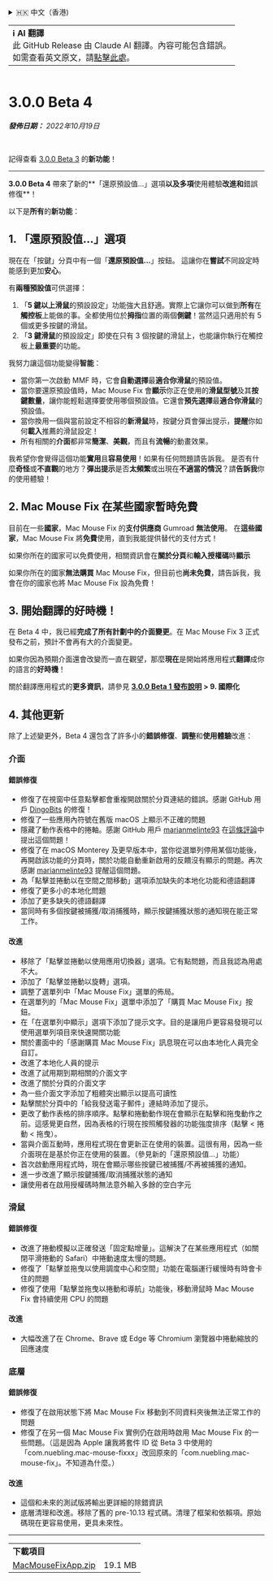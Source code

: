 <details>
<summary>🇭🇰 中文（香港)</summary>

[🇬🇧 English (GitHub)](https://github.com/noah-nuebling/mac-mouse-fix/releases/tag/3.0.0-Beta-4)\
[🇦🇩 Català](https://redirect.macmousefix.com/?target=mmf-release&tag=3.0.0-Beta-4&locale=ca)\
[🇩🇪 Deutsch](https://redirect.macmousefix.com/?target=mmf-release&tag=3.0.0-Beta-4&locale=de)\
[🇪🇸 Español](https://redirect.macmousefix.com/?target=mmf-release&tag=3.0.0-Beta-4&locale=es)\
[🇫🇷 Français](https://redirect.macmousefix.com/?target=mmf-release&tag=3.0.0-Beta-4&locale=fr)\
[🇮🇩 Indonesia](https://redirect.macmousefix.com/?target=mmf-release&tag=3.0.0-Beta-4&locale=id)\
[🇮🇹 Italiano](https://redirect.macmousefix.com/?target=mmf-release&tag=3.0.0-Beta-4&locale=it)\
[🇭🇺 Magyar](https://redirect.macmousefix.com/?target=mmf-release&tag=3.0.0-Beta-4&locale=hu)\
[🇳🇱 Nederlands](https://redirect.macmousefix.com/?target=mmf-release&tag=3.0.0-Beta-4&locale=nl)\
[🇵🇱 Polski](https://redirect.macmousefix.com/?target=mmf-release&tag=3.0.0-Beta-4&locale=pl)\
[🇧🇷 Português (Brasil)](https://redirect.macmousefix.com/?target=mmf-release&tag=3.0.0-Beta-4&locale=pt-BR)\
[🇵🇹 Português (Portugal)](https://redirect.macmousefix.com/?target=mmf-release&tag=3.0.0-Beta-4&locale=pt-PT)\
[🇷🇴 Română](https://redirect.macmousefix.com/?target=mmf-release&tag=3.0.0-Beta-4&locale=ro)\
[🇸🇪 Svenska](https://redirect.macmousefix.com/?target=mmf-release&tag=3.0.0-Beta-4&locale=sv)\
[🇻🇳 Tiếng Việt](https://redirect.macmousefix.com/?target=mmf-release&tag=3.0.0-Beta-4&locale=vi)\
[🇹🇷 Türkçe](https://redirect.macmousefix.com/?target=mmf-release&tag=3.0.0-Beta-4&locale=tr)\
[🇨🇿 Čeština](https://redirect.macmousefix.com/?target=mmf-release&tag=3.0.0-Beta-4&locale=cs)\
[🇬🇷 Ελληνικά](https://redirect.macmousefix.com/?target=mmf-release&tag=3.0.0-Beta-4&locale=el)\
[🇷🇺 Русский](https://redirect.macmousefix.com/?target=mmf-release&tag=3.0.0-Beta-4&locale=ru)\
[🇺🇦 Українська](https://redirect.macmousefix.com/?target=mmf-release&tag=3.0.0-Beta-4&locale=uk)\
[🇮🇱 עברית](https://redirect.macmousefix.com/?target=mmf-release&tag=3.0.0-Beta-4&locale=he)\
[🇸🇦 العربية](https://redirect.macmousefix.com/?target=mmf-release&tag=3.0.0-Beta-4&locale=ar)\
[🇮🇳 हिन्दी](https://redirect.macmousefix.com/?target=mmf-release&tag=3.0.0-Beta-4&locale=hi)\
[🇹🇭 ไทย](https://redirect.macmousefix.com/?target=mmf-release&tag=3.0.0-Beta-4&locale=th)\
[🇨🇳 中文 (简体)](https://redirect.macmousefix.com/?target=mmf-release&tag=3.0.0-Beta-4&locale=zh-Hans)\
[🇨🇳 中文 (繁體)](https://redirect.macmousefix.com/?target=mmf-release&tag=3.0.0-Beta-4&locale=zh-Hant)\
**🇭🇰 中文（香港)**\
[🇯🇵 日本語](https://redirect.macmousefix.com/?target=mmf-release&tag=3.0.0-Beta-4&locale=ja)\
[🇰🇷 한국어](https://redirect.macmousefix.com/?target=mmf-release&tag=3.0.0-Beta-4&locale=ko)\
[Help translate Mac Mouse Fix to different languages!](https://github.com/noah-nuebling/mac-mouse-fix/discussions/731)
</details>
<table align=><td>
<b>ℹ️ AI 翻譯</b><br>
此 GitHub Release 由 Claude AI 翻譯。內容可能包含錯誤。<br>
如需查看英文原文，請<a href="https://github.com/noah-nuebling/mac-mouse-fix/releases/tag/3.0.0-Beta-4">點擊此處</a>。
</td></table>

<table></table>

# 3.0.0 Beta 4
***發佈日期：** 2022年10月19日*

<br>

記得查看 [3.0.0 Beta 3](https://redirect.macmousefix.com/?target=mmf-release&tag=3.0.0-Beta-3&locale=zh-HK) 的**新功能**！

---

**3.0.0 Beta 4** 帶來了新的**「還原預設值...」選項**以及多項**使用體驗**改進和**錯誤修復**！

以下是**所有**的**新功能**：

## 1. 「還原預設值...」選項

現在在「按鍵」分頁中有一個「**還原預設值...**」按鈕。
這讓你在**嘗試**不同設定時能感到更加**安心**。

有**兩種預設值**可供選擇：

1. 「**5 鍵以上滑鼠**的預設設定」功能強大且舒適。實際上它讓你可以做到**所有**在**觸控板**上能做的事。全都使用位於**拇指**位置的兩個**側鍵**！當然這只適用於有 5 個或更多按鍵的滑鼠。
2. 「**3 鍵滑鼠**的預設設定」即使在只有 3 個按鍵的滑鼠上，也能讓你執行在觸控板上**最重要**的功能。

我努力讓這個功能變得**智能**：

- 當你第一次啟動 MMF 時，它會**自動選擇**最**適合你滑鼠**的預設值。
- 當你要還原預設值時，Mac Mouse Fix 會**顯示**你正在使用的**滑鼠型號**及其**按鍵數量**，讓你能輕鬆選擇要使用哪個預設值。它還會**預先選擇**最**適合你滑鼠**的預設值。
- 當你換用一個與當前設定不相容的**新滑鼠**時，按鍵分頁會彈出提示，**提醒**你如何**載入**推薦的滑鼠設定！
- 所有相關的**介面**都非常**簡潔**、**美觀**，而且有**流暢**的動畫效果。

我希望你會覺得這個功能**實用**且**容易使用**！如果有任何問題請告訴我。
是否有什麼**奇怪**或**不直觀**的地方？**彈出提示**是否**太頻繁**或出現在**不適當的情況**？請**告訴我**你的使用體驗！

## 2. Mac Mouse Fix 在某些國家暫時免費

目前在一些**國家**，Mac Mouse Fix 的**支付供應商** Gumroad **無法使用**。
在**這些國家**，Mac Mouse Fix 將**免費**使用，直到我能提供替代的支付方式！

如果你所在的國家可以免費使用，相關資訊會在**關於分頁**和**輸入授權碼**時**顯示**

如果你所在的國家**無法購買** Mac Mouse Fix，但目前也**尚未免費**，請告訴我，我會在你的國家也將 Mac Mouse Fix 設為免費！

## 3. 開始翻譯的好時機！

在 Beta 4 中，我已經**完成了所有計劃中的介面變更**。在 Mac Mouse Fix 3 正式發布之前，預計不會再有大的介面變更。

如果你因為預期介面還會改變而一直在觀望，那麼**現在**是開始將應用程式**翻譯**成你的語言的**好時機**！

關於翻譯應用程式的**更多資訊**，請參見 **[3.0.0 Beta 1 發布說明](https://redirect.macmousefix.com/?target=mmf-release&tag=3.0.0-Beta-1.1&locale=zh-HK) > 9. 國際化**

## 4. 其他更新

除了上述變更外，Beta 4 還包含了許多小的**錯誤修復**、**調整**和**使用體驗**改進：

### 介面

#### 錯誤修復

- 修復了在視窗中任意點擊都會重複開啟關於分頁連結的錯誤。感謝 GitHub 用戶 [DingoBits](https://github.com/DingoBits) 的修復！
- 修復了一些應用內符號在舊版 macOS 上顯示不正確的問題
- 隱藏了動作表格中的捲軸。感謝 GitHub 用戶 [marianmelinte93](https://github.com/marianmelinte93) 在[這條評論](https://github.com/noah-nuebling/mac-mouse-fix/discussions/366#discussioncomment-3728994)中提出這個問題！
- 修復了在 macOS Monterey 及更早版本中，當你從選單列停用某個功能後，再開啟該功能的分頁時，關於功能自動重新啟用的反饋沒有顯示的問題。再次感謝 [marianmelinte93](https://github.com/marianmelinte93) 提醒這個問題。
- 為「點擊並捲動以在空間之間移動」選項添加缺失的本地化功能和德語翻譯
- 修復了更多小的本地化問題
- 添加了更多缺失的德語翻譯
- 當同時有多個按鍵被捕獲/取消捕獲時，顯示按鍵捕獲狀態的通知現在能正常工作。

#### 改進

- 移除了「點擊並捲動以使用應用切換器」選項。它有點問題，而且我認為用處不大。
- 添加了「點擊並捲動以旋轉」選項。
- 調整了選單列中「Mac Mouse Fix」選單的佈局。
- 在選單列的「Mac Mouse Fix」選單中添加了「購買 Mac Mouse Fix」按鈕。
- 在「在選單列中顯示」選項下添加了提示文字。目的是讓用戶更容易發現可以使用選單列項目來快速開關功能
- 關於畫面中的「感謝購買 Mac Mouse Fix」訊息現在可以由本地化人員完全自訂。
- 改進了本地化人員的提示
- 改進了試用期到期相關的介面文字
- 改進了關於分頁的介面文字
- 為一些介面文字添加了粗體突出顯示以提高可讀性
- 點擊關於分頁中的「給我發送電子郵件」連結時添加了提示。
- 更改了動作表格的排序順序。點擊和捲動動作現在會顯示在點擊和拖曳動作之前。這感覺更自然，因為表格的行現在按照觸發器的功能強度排序（點擊 < 捲動 < 拖曳）。
- 當與介面互動時，應用程式現在會更新正在使用的裝置。這很有用，因為一些介面現在是基於你正在使用的裝置。（參見新的「還原預設值...」功能）
- 首次啟動應用程式時，現在會顯示哪些按鍵已被捕獲/不再被捕獲的通知。
- 進一步改進了顯示按鍵捕獲/取消捕獲狀態的通知
- 讓使用者在啟用授權碼時無法意外輸入多餘的空白字元

### 滑鼠

#### 錯誤修復

- 改進了捲動模擬以正確發送「固定點增量」。這解決了在某些應用程式（如關閉平滑捲動的 Safari）中捲動速度太慢的問題。
- 修復了「點擊並拖曳以使用調度中心和空間」功能在電腦運行緩慢時有時會卡住的問題
- 修復了使用「點擊並拖曳以捲動和導航」功能後，移動滑鼠時 Mac Mouse Fix 會持續使用 CPU 的問題

#### 改進

- 大幅改進了在 Chrome、Brave 或 Edge 等 Chromium 瀏覽器中捲動縮放的回應速度

### 底層

#### 錯誤修復

- 修復了在啟用狀態下將 Mac Mouse Fix 移動到不同資料夾後無法正常工作的問題
- 修復了在另一個 Mac Mouse Fix 實例仍在啟用時啟用 Mac Mouse Fix 的一些問題。（這是因為 Apple 讓我將套件 ID 從 Beta 3 中使用的「com.nuebling.mac-mouse-fixxx」改回原來的「com.nuebling.mac-mouse-fix」。不知道為什麼。）

#### 改進

- 這個和未來的測試版將輸出更詳細的除錯資訊
- 底層清理和改進。移除了舊的 pre-10.13 程式碼。清理了框架和依賴項。原始碼現在更容易使用，更具未來性。

---

<table align="start">
<tr>
    <td colspan=2>
        <b>下載項目</b>
    </td>
</tr>
<tr>
    <td><a href="https://github.com/noah-nuebling/mac-mouse-fix/releases/download/3.0.0-Beta-4/MacMouseFixApp.zip">MacMouseFixApp.zip</a></td>
    <td>19.1 MB</td>
</tr>
</table>